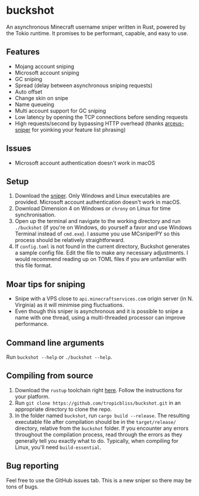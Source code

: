 # buckshot

An asynchronous Minecraft username sniper written in Rust, powered by the Tokio runtime. It promises to be performant, capable, and easy to use.

## Features

- Mojang account sniping
- Microsoft account sniping
- GC sniping
- Spread (delay between asynchronous sniping requests)
- Auto offset
- Change skin on snipe
- Name queueing
- Multi account support for GC sniping
- Low latency by opening the TCP connections before sending requests
- High requests/second by bypassing HTTP overhead (thanks [arceus-sniper](https://github.com/aquild/arceus) for yoinking your feature list phrasing)

## Issues

- Microsoft account authentication doesn't work in macOS

## Setup

1. Download the [sniper](https://github.com/chronicallyunfunny/buckshot/releases/latest). Only Windows and Linux executables are provided. Microsoft account authentication doesn't work in macOS.
2. Download Dimension 4 on Windows or `chrony` on Linux for time synchronisation.
3. Open up the terminal and navigate to the working directory and run `./buckshot` (if you're on Windows, do yourself a favor and use Windows Terminal instead of `cmd.exe`). I assume you use MCsniperPY so this process should be relatively straightforward.
4. If `config.toml` is not found in the current directory, Buckshot generates a sample config file. Edit the file to make any necessary adjustments. I would recommend reading up on TOML files if you are unfamiliar with this file format.

## Moar tips for sniping

- Snipe with a VPS close to `api.minecraftservices.com` origin server (in N. Virginia) as it will minimise ping fluctuations.
- Even though this sniper is asynchronous and it is possible to snipe a name with one thread, using a multi-threaded processor can improve performance.

## Command line arguments

Run `buckshot --help` or `./buckshot --help`.

## Compiling from source

1. Download the `rustup` toolchain right [here](https://rustup.rs/). Follow the instructions for your platform.
2. Run `git clone https://github.com/tropicbliss/buckshot.git` in an appropriate directory to clone the repo.
3. In the folder named `buckshot`, run `cargo build --release`. The resulting executable file after compilation should be in the `target/release/` directory, relative from the `buckshot` folder. If you encounter any errors throughout the compilation process, read through the errors as they generally tell you exactly what to do. Typically, when compiling for Linux, you'll need `build-essential`.

## Bug reporting

Feel free to use the GitHub issues tab. This is a new sniper so there may be tons of bugs.
